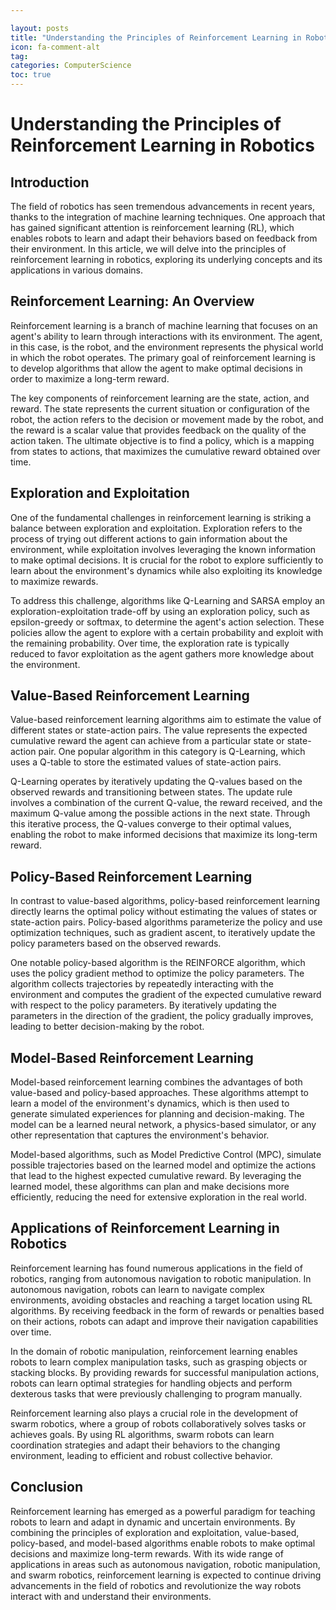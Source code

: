 ```yaml
---

layout: posts
title: "Understanding the Principles of Reinforcement Learning in Robotics"
icon: fa-comment-alt
tag:      
categories: ComputerScience
toc: true
---
```




# Understanding the Principles of Reinforcement Learning in Robotics

## Introduction

The field of robotics has seen tremendous advancements in recent years, thanks to the integration of machine learning techniques. One approach that has gained significant attention is reinforcement learning (RL), which enables robots to learn and adapt their behaviors based on feedback from their environment. In this article, we will delve into the principles of reinforcement learning in robotics, exploring its underlying concepts and its applications in various domains.

## Reinforcement Learning: An Overview

Reinforcement learning is a branch of machine learning that focuses on an agent's ability to learn through interactions with its environment. The agent, in this case, is the robot, and the environment represents the physical world in which the robot operates. The primary goal of reinforcement learning is to develop algorithms that allow the agent to make optimal decisions in order to maximize a long-term reward.

The key components of reinforcement learning are the state, action, and reward. The state represents the current situation or configuration of the robot, the action refers to the decision or movement made by the robot, and the reward is a scalar value that provides feedback on the quality of the action taken. The ultimate objective is to find a policy, which is a mapping from states to actions, that maximizes the cumulative reward obtained over time.

## Exploration and Exploitation

One of the fundamental challenges in reinforcement learning is striking a balance between exploration and exploitation. Exploration refers to the process of trying out different actions to gain information about the environment, while exploitation involves leveraging the known information to make optimal decisions. It is crucial for the robot to explore sufficiently to learn about the environment's dynamics while also exploiting its knowledge to maximize rewards.

To address this challenge, algorithms like Q-Learning and SARSA employ an exploration-exploitation trade-off by using an exploration policy, such as epsilon-greedy or softmax, to determine the agent's action selection. These policies allow the agent to explore with a certain probability and exploit with the remaining probability. Over time, the exploration rate is typically reduced to favor exploitation as the agent gathers more knowledge about the environment.

## Value-Based Reinforcement Learning

Value-based reinforcement learning algorithms aim to estimate the value of different states or state-action pairs. The value represents the expected cumulative reward the agent can achieve from a particular state or state-action pair. One popular algorithm in this category is Q-Learning, which uses a Q-table to store the estimated values of state-action pairs.

Q-Learning operates by iteratively updating the Q-values based on the observed rewards and transitioning between states. The update rule involves a combination of the current Q-value, the reward received, and the maximum Q-value among the possible actions in the next state. Through this iterative process, the Q-values converge to their optimal values, enabling the robot to make informed decisions that maximize its long-term reward.

## Policy-Based Reinforcement Learning

In contrast to value-based algorithms, policy-based reinforcement learning directly learns the optimal policy without estimating the values of states or state-action pairs. Policy-based algorithms parameterize the policy and use optimization techniques, such as gradient ascent, to iteratively update the policy parameters based on the observed rewards.

One notable policy-based algorithm is the REINFORCE algorithm, which uses the policy gradient method to optimize the policy parameters. The algorithm collects trajectories by repeatedly interacting with the environment and computes the gradient of the expected cumulative reward with respect to the policy parameters. By iteratively updating the parameters in the direction of the gradient, the policy gradually improves, leading to better decision-making by the robot.

## Model-Based Reinforcement Learning

Model-based reinforcement learning combines the advantages of both value-based and policy-based approaches. These algorithms attempt to learn a model of the environment's dynamics, which is then used to generate simulated experiences for planning and decision-making. The model can be a learned neural network, a physics-based simulator, or any other representation that captures the environment's behavior.

Model-based algorithms, such as Model Predictive Control (MPC), simulate possible trajectories based on the learned model and optimize the actions that lead to the highest expected cumulative reward. By leveraging the learned model, these algorithms can plan and make decisions more efficiently, reducing the need for extensive exploration in the real world.

## Applications of Reinforcement Learning in Robotics

Reinforcement learning has found numerous applications in the field of robotics, ranging from autonomous navigation to robotic manipulation. In autonomous navigation, robots can learn to navigate complex environments, avoiding obstacles and reaching a target location using RL algorithms. By receiving feedback in the form of rewards or penalties based on their actions, robots can adapt and improve their navigation capabilities over time.

In the domain of robotic manipulation, reinforcement learning enables robots to learn complex manipulation tasks, such as grasping objects or stacking blocks. By providing rewards for successful manipulation actions, robots can learn optimal strategies for handling objects and perform dexterous tasks that were previously challenging to program manually.

Reinforcement learning also plays a crucial role in the development of swarm robotics, where a group of robots collaboratively solves tasks or achieves goals. By using RL algorithms, swarm robots can learn coordination strategies and adapt their behaviors to the changing environment, leading to efficient and robust collective behavior.

## Conclusion

Reinforcement learning has emerged as a powerful paradigm for teaching robots to learn and adapt in dynamic and uncertain environments. By combining the principles of exploration and exploitation, value-based, policy-based, and model-based algorithms enable robots to make optimal decisions and maximize long-term rewards. With its wide range of applications in areas such as autonomous navigation, robotic manipulation, and swarm robotics, reinforcement learning is expected to continue driving advancements in the field of robotics and revolutionize the way robots interact with and understand their environments.